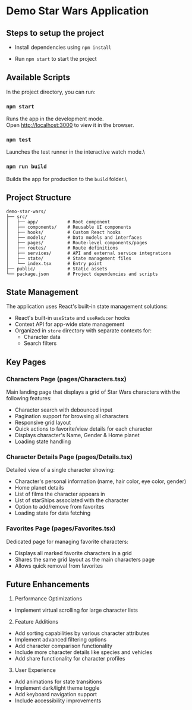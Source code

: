 # Demo Star Wars Application

## Steps to setup the project

-   Install dependencies using `npm install`

-   Run `npm start` to start the project

## Available Scripts

In the project directory, you can run:

### `npm start`

Runs the app in the development mode.\
Open [http://localhost:3000](http://localhost:3000) to view it in the browser.

### `npm test`

Launches the test runner in the interactive watch mode.\

### `npm run build`

Builds the app for production to the `build` folder.\

## Project Structure

```
demo-star-wars/
├── src/
│   ├── app/           # Root component
│   ├── components/    # Reusable UI components
│   ├── hooks/         # Custom React hooks
│   ├── models/        # Data models and interfaces
│   ├── pages/         # Route-level components/pages
│   ├── routes/        # Route definitions
│   ├── services/      # API and external service integrations
│   ├── state/         # State management files
│   └── index.tsx      # Entry point
├── public/            # Static assets
└── package.json       # Project dependencies and scripts
```

## State Management

The application uses React's built-in state management solutions:

-   React's built-in `useState` and `useReducer` hooks
-   Context API for app-wide state management
-   Organized in `store` directory with separate contexts for:
    -   Character data
    -   Search filters

## Key Pages

### Characters Page (pages/Characters.tsx)

Main landing page that displays a grid of Star Wars characters with the following features:

-   Character search with debounced input
-   Pagination support for browsing all characters
-   Responsive grid layout
-   Quick actions to favorite/view details for each character
-   Displays character's Name, Gender & Home planet
-   Loading state handling

### Character Details Page (pages/Details.tsx)

Detailed view of a single character showing:

-   Character's personal information (name, hair color, eye color, gender)
-   Home planet details
-   List of films the character appears in
-   List of starShips associated with the character
-   Option to add/remove from favorites
-   Loading state for data fetching

### Favorites Page (pages/Favorites.tsx)

Dedicated page for managing favorite characters:

-   Displays all marked favorite characters in a grid
-   Shares the same grid layout as the main characters page
-   Allows quick removal from favorites

## Future Enhancements

1. Performance Optimizations

-   Implement virtual scrolling for large character lists

2. Feature Additions

-   Add sorting capabilities by various character attributes
-   Implement advanced filtering options
-   Add character comparison functionality
-   Include more character details like species and vehicles
-   Add share functionality for character profiles

3. User Experience

-   Add animations for state transitions
-   Implement dark/light theme toggle
-   Add keyboard navigation support
-   Include accessibility improvements
